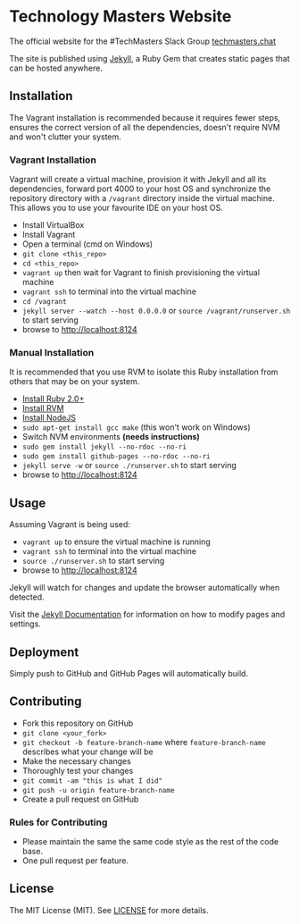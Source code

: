 # Technology Masters Website

The official website for the #TechMasters Slack Group [techmasters.chat](http://techmasters.chat)

The site is published using [Jekyll](https://jekyllrb.com), a Ruby Gem that creates static
pages that can be hosted anywhere.

## Installation

The Vagrant installation is recommended because it requires fewer steps, ensures the correct 
version of all the dependencies, doesn't require NVM and won't clutter your system.

### Vagrant Installation

Vagrant will create a virtual machine, provision it with Jekyll and all its dependencies, 
forward port 4000 to your host OS and synchronize the repository directory with a `/vagrant` 
directory inside the virtual machine. This allows you to use your favourite IDE on your host OS.

- Install VirtualBox
- Install Vagrant
- Open a terminal (cmd on Windows)
- `git clone <this_repo>`
- `cd <this_repo>`
- `vagrant up` then wait for Vagrant to finish provisioning the virtual machine
- `vagrant ssh` to terminal into the virtual machine
- `cd /vagrant`
- `jekyll server --watch --host 0.0.0.0` or `source /vagrant/runserver.sh` to start serving
- browse to [http://localhost:8124](http://localhost:4000)

### Manual Installation

It is recommended that you use RVM to isolate this Ruby installation from others that
may be on your system.

- [Install Ruby 2.0+](https://www.ruby-lang.org/en/documentation/installation/)
- [Install RVM](https://rvm.io/)
- [Install NodeJS](https://nodejs.org/en/download/)
- `sudo apt-get install gcc make` (this won't work on Windows)
- Switch NVM environments **(needs instructions)**
- `sudo gem install jekyll --no-rdoc --no-ri`
- `sudo gem install github-pages --no-rdoc --no-ri`
- `jekyll serve -w` or `source ./runserver.sh` to start serving
- browse to [http://localhost:8124](http://localhost:4000)

## Usage

Assuming Vagrant is being used:

- `vagrant up` to ensure the virtual machine is running
- `vagrant ssh` to terminal into the virtual machine
- `source ./runserver.sh` to start serving
- browse to [http://localhost:8124](http://localhost:4000)

Jekyll will watch for changes and update the browser automatically when detected.

Visit the [Jekyll Documentation](https://jekyllrb.com/docs/home/) for information on how to modify pages and settings.

## Deployment

Simply push to GitHub and GitHub Pages will automatically build.

## Contributing

- Fork this repository on GitHub
- `git clone <your_fork>`
- `git checkout -b feature-branch-name` where `feature-branch-name` describes what your change will be
- Make the necessary changes
- Thoroughly test your changes
- `git commit -am "this is what I did"`
- `git push -u origin feature-branch-name`
- Create a pull request on GitHub

### Rules for Contributing

- Please maintain the same the same code style as the rest of the code base.
- One pull request per feature.

## License

The MIT License (MIT). See [LICENSE](./LICENSE) for more details.